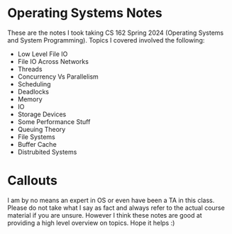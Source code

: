 # Operating Systems Notes
These are the notes I took taking CS 162 Spring 2024 (Operating Systems and System Programming). Topics I covered involved the following: 

* Low Level File IO
* File IO Across Networks
* Threads
* Concurrency Vs Parallelism
* Scheduling
* Deadlocks
* Memory
* IO
* Storage Devices
* Some Performance Stuff
* Queuing Theory
* File Systems
* Buffer Cache
* Distrubited Systems

# Callouts

I am by no means an expert in OS or even have been a TA in this class. Please do not take what I say as fact and always refer to the actual course material if you are unsure. However I think these notes are good at providing a high level overview on topics. Hope it helps :)
